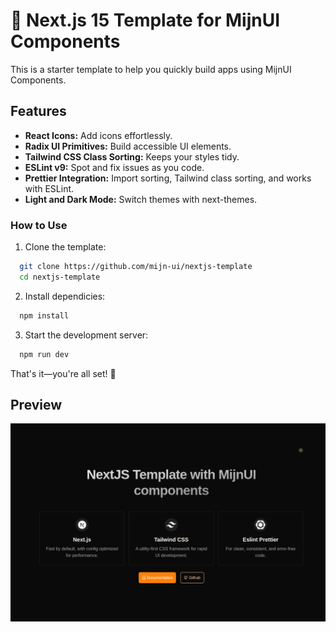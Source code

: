 # 🚀 Next.js 15 Template for MijnUI Components

This is a starter template to help you quickly build apps using MijnUI Components.

## Features

- **React Icons:** Add icons effortlessly.
- **Radix UI Primitives:** Build accessible UI elements.
- **Tailwind CSS Class Sorting:** Keeps your styles tidy.
- **ESLint v9:** Spot and fix issues as you code.
- **Prettier Integration:** Import sorting, Tailwind class sorting, and works with ESLint.
- **Light and Dark Mode:** Switch themes with next-themes.

### How to Use

1. Clone the template:

```bash
  git clone https://github.com/mijn-ui/nextjs-template
  cd nextjs-template
```

2. Install dependicies:

```bash
  npm install
```

3. Start the development server:

```bash
  npm run dev
```

That's it—you're all set! 🎉

## Preview

![Nextjs Template Preview](./preview.png)
